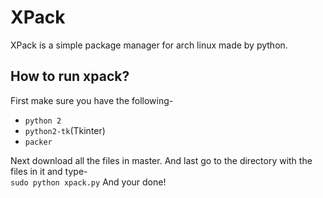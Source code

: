 # XPack
XPack is a simple package manager for arch linux made by python.
## How  to run xpack?
First make sure you have the following-
<ul>
<li><code>python 2</code>
<li><code>python2-tk</code>(Tkinter)
<li><code>packer</code>
</ul>
Next download all the files in master.
And last go to the directory with the files in it and type-<br>
<code>sudo python xpack.py</code>
And your done!
